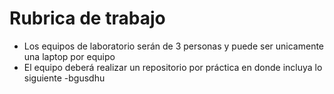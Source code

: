 # Rubrica de trabajo

- Los equipos de laboratorio serán de 3 personas y puede ser unicamente una laptop por equipo
- El equipo deberá realizar un repositorio por práctica en donde incluya lo siguiente
  -bgusdhu

